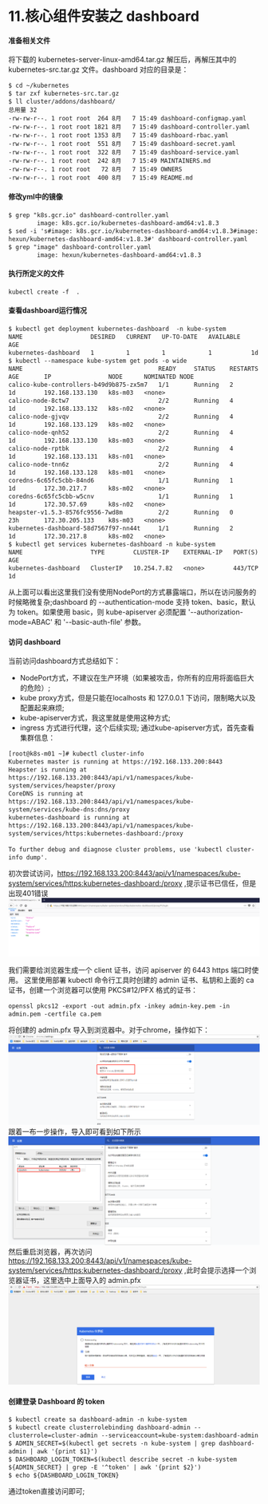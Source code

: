 # 11.核心组件安装之 dashboard
#### 准备相关文件
将下载的 kubernetes-server-linux-amd64.tar.gz 解压后，再解压其中的 kubernetes-src.tar.gz 文件。dashboard 对应的目录是：
```
$ cd ~/kubernetes
$ tar zxf kubernetes-src.tar.gz
$ ll cluster/addons/dashboard/
总用量 32
-rw-rw-r--. 1 root root  264 8月   7 15:49 dashboard-configmap.yaml
-rw-rw-r--. 1 root root 1821 8月   7 15:49 dashboard-controller.yaml
-rw-rw-r--. 1 root root 1353 8月   7 15:49 dashboard-rbac.yaml
-rw-rw-r--. 1 root root  551 8月   7 15:49 dashboard-secret.yaml
-rw-rw-r--. 1 root root  322 8月   7 15:49 dashboard-service.yaml
-rw-rw-r--. 1 root root  242 8月   7 15:49 MAINTAINERS.md
-rw-rw-r--. 1 root root   72 8月   7 15:49 OWNERS
-rw-rw-r--. 1 root root  400 8月   7 15:49 README.md
```
#### 修改yml中的镜像
```
$ grep "k8s.gcr.io" dashboard-controller.yaml 
        image: k8s.gcr.io/kubernetes-dashboard-amd64:v1.8.3
$ sed -i 's#image: k8s.gcr.io/kubernetes-dashboard-amd64:v1.8.3#image: hexun/kubernetes-dashboard-amd64:v1.8.3#' dashboard-controller.yaml 
$ grep "image" dashboard-controller.yaml 
        image: hexun/kubernetes-dashboard-amd64:v1.8.3
```
#### 执行所定义的文件
```
kubectl create -f  .
```
#### 查看dashboard运行情况
```
$ kubectl get deployment kubernetes-dashboard  -n kube-system
NAME                   DESIRED   CURRENT   UP-TO-DATE   AVAILABLE   AGE
kubernetes-dashboard   1         1         1            1           1d
$ kubectl --namespace kube-system get pods -o wide
NAME                                      READY     STATUS    RESTARTS   AGE       IP                NODE      NOMINATED NODE
calico-kube-controllers-b49d9b875-zx5m7   1/1       Running   2          1d        192.168.133.130   k8s-m03   <none>
calico-node-8ctw7                         2/2       Running   4          1d        192.168.133.132   k8s-n02   <none>
calico-node-gjvqv                         2/2       Running   4          1d        192.168.133.129   k8s-m02   <none>
calico-node-qnh52                         2/2       Running   4          1d        192.168.133.130   k8s-m03   <none>
calico-node-rptbk                         2/2       Running   4          1d        192.168.133.131   k8s-n01   <none>
calico-node-tnn6z                         2/2       Running   4          1d        192.168.133.128   k8s-m01   <none>
coredns-6c65fc5cbb-84nd6                  1/1       Running   1          1d        172.30.217.7      k8s-m02   <none>
coredns-6c65fc5cbb-w5cnv                  1/1       Running   1          1d        172.30.57.69      k8s-n02   <none>
heapster-v1.5.3-8576fc9556-7wd8m          2/2       Running   0          23h       172.30.205.133    k8s-m03   <none>
kubernetes-dashboard-58d7567f97-nn44t     1/1       Running   2          1d        172.30.217.8      k8s-m02   <none>
$ kubectl get services kubernetes-dashboard -n kube-system
NAME                   TYPE        CLUSTER-IP    EXTERNAL-IP   PORT(S)   AGE
kubernetes-dashboard   ClusterIP   10.254.7.82   <none>        443/TCP   1d
```
从上面可以看出这里我们没有使用NodePort的方式暴露端口，所以在访问服务的时候略微复杂;dashboard 的 --authentication-mode 支持 token、basic，默认为 token。如果使用 basic，则 kube-apiserver 必须配置 '--authorization-mode=ABAC' 和 '--basic-auth-file' 参数。
#### 访问 dashboard
当前访问dashboard方式总结如下：
 + NodePort方式，不建议在生产环境（如果被攻击，你所有的应用将面临巨大的危险）;
 + kube proxy方式，但是只能在localhosts 和 127.0.0.1 下访问，限制略大以及配置起来麻烦;
 + kube-apiserver方式，我这里就是使用这种方式;
 + ingress 方式进行代理，这个后续实现;
通过kube-apiserver方式，首先查看集群信息：
```
[root@k8s-m01 ~]# kubectl cluster-info
Kubernetes master is running at https://192.168.133.200:8443
Heapster is running at https://192.168.133.200:8443/api/v1/namespaces/kube-system/services/heapster/proxy
CoreDNS is running at https://192.168.133.200:8443/api/v1/namespaces/kube-system/services/kube-dns:dns/proxy
kubernetes-dashboard is running at https://192.168.133.200:8443/api/v1/namespaces/kube-system/services/https:kubernetes-dashboard:/proxy

To further debug and diagnose cluster problems, use 'kubectl cluster-info dump'.
```
初次尝试访问，https://192.168.133.200:8443/api/v1/namespaces/kube-system/services/https:kubernetes-dashboard:/proxy ,提示证书已信任，但是出现401错误
![ssl-success](images/htts-error.png)

我们需要给浏览器生成一个 client 证书，访问 apiserver 的 6443 https 端口时使用。
这里使用部署 kubectl 命令行工具时创建的 admin 证书、私钥和上面的 ca 证书，创建一个浏览器可以使用 PKCS#12/PFX 格式的证书：
```
openssl pkcs12 -export -out admin.pfx -inkey admin-key.pem -in admin.pem -certfile ca.pem
```
将创建的 admin.pfx 导入到浏览器中。对于chrome，操作如下：
![ssl-success](images/chrome-set.png)
跟着一布一步操作，导入即可看到如下所示
![ssl-success](images/chrome-key.png)
然后重启浏览器，再次访问 https://192.168.133.200:8443/api/v1/namespaces/kube-system/services/https:kubernetes-dashboard:/proxy ,此时会提示选择一个浏览器证书，这里选中上面导入的 admin.pfx
![ssl-success](images/htts-succ.png)
####  创建登录 Dashboard 的 token
```
$ kubectl create sa dashboard-admin -n kube-system
$ kubectl create clusterrolebinding dashboard-admin --clusterrole=cluster-admin --serviceaccount=kube-system:dashboard-admin
$ ADMIN_SECRET=$(kubectl get secrets -n kube-system | grep dashboard-admin | awk '{print $1}')
$ DASHBOARD_LOGIN_TOKEN=$(kubectl describe secret -n kube-system ${ADMIN_SECRET} | grep -E '^token' | awk '{print $2}')
$ echo ${DASHBOARD_LOGIN_TOKEN}
```
通过token直接访问即可;
